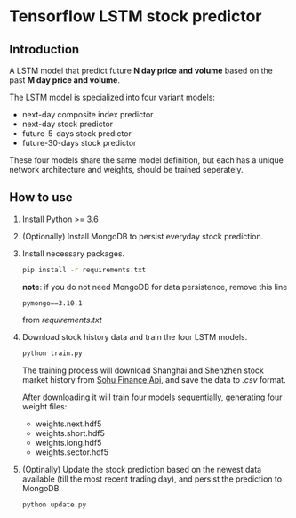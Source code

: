 # Tensorflow LSTM stock predictor

## Introduction

A LSTM model that predict future **N day price and volume** based on the past **M day price and volume**.

The LSTM model is specialized into four variant models:
* next-day composite index predictor
* next-day stock predictor
* future-5-days stock predictor
* future-30-days stock predictor

These four models share the same model definition, but each has a unique network architecture and weights, should be trained seperately.

## How to use
1. Install Python >= 3.6
2. (Optionally) Install MongoDB to persist everyday stock prediction.
3. Install necessary packages.
    ```bash
    pip install -r requirements.txt
    ```
    **note**: if you do not need MongoDB for data persistence, remove this line 
    ```
    pymongo==3.10.1
    ```
    from *requirements.txt*
4. Download stock history data and train the four LSTM models.
    ```bash
    python train.py
    ```
    The training process will download Shanghai and Shenzhen stock market history from [Sohu Finance Api](https://q.stock.sohu.com/), and save the data to *.csv* format.

    After downloading it will train four models sequentially, generating four weight files:
    * weights.next.hdf5
    * weights.short.hdf5
    * weights.long.hdf5
    * weights.sector.hdf5
5. (Optinally) Update the stock prediction based on the newest data available (till the most recent trading day), and persist the prediction to MongoDB.
    ```bash
    python update.py
    ```


